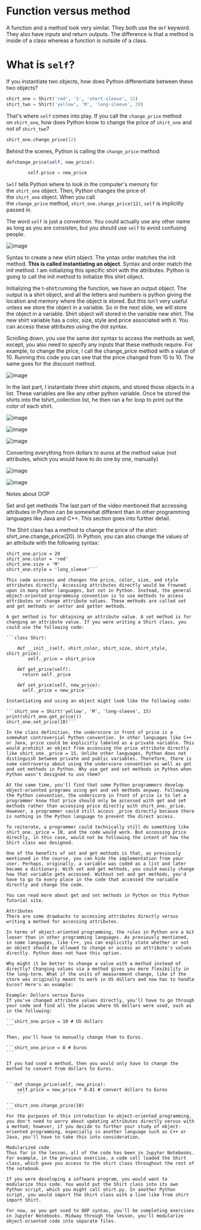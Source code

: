 
# Function versus method #

A function and a method look very similar. They both use the `def` keyword. They also have inputs and return outputs. The difference is that a method is inside of a class whereas a function is outside of a class.

# **What is `self`?**

If you instantiate two objects, how does Python differentiate between these two objects?

```python
shirt_one = Shirt('red', 'S', 'short-sleeve', 15)
shirt_two = Shirt('yellow', 'M', 'long-sleeve', 20)

```

That's where `self` comes into play. If you call the `change_price` method on `shirt_one`, how does Python know to change the price of `shirt_one` and not of `shirt_two`?

```python
shirt_one.change_price(12)

```

Behind the scenes, Python is calling the `change_price` method:

```python
defchange_price(self, new_price):

        self.price = new_price

```

`Self` tells Python where to look in the computer's memory for the `shirt_one` object. Then, Python changes the price of the `shirt_one` object. When you call the `change_price` method, `shirt_one.change_price(12)`, `self` is implicitly passed in.

The word `self` is just a convention. You could actually use any other name as long as you are consisten, but you should use `self` to avoid confusing people.

![image](https://user-images.githubusercontent.com/7238176/126899651-e3992616-d376-4f65-b99b-ae567615d5de.png)

Syntax to create a new shirt object. The yntax order matches the init method. **This is called instantiating an object**.
Syntax and order match the init method. I am initializing this specific shirt with the attributes. Python is going to call the init method to initialize this shirt object.

Initializing the t-shirt:running the function, we have an output object. The output is a shirt object, and all the letters and numbers is python giving the location and memory where the object is stored. But this isn't very useful unless we store the object in a variable. So in the next slide, we will store the object in a variable. Shirt object will stored in the variable new shirt. The new shirt variable has a color, size, style and price associated with it. You can access these attributes using the dot syntax. 

Scrolling down, you use the same dot syntax to access the methods as well, except, you also need to specify any inputs that these methods require. For example, to change the price, I call the change_price method with a value of 10. Running this code you can see that the price changed from 15 to 10. The same goes for the discount method.  

![image](https://user-images.githubusercontent.com/7238176/126899809-3a420f50-87be-4079-95c6-12f6097c4a5d.png)

In the last part, I instantiate three shirt objects, and stored those objects in a list. These variables are like any other python variable.  Once he stored the shirts into the tshirt_collection list, he then ran a for loop to print out the color of each shirt. 

![image](https://user-images.githubusercontent.com/7238176/126899834-738894a8-c6cc-4bde-969a-a629db84a168.png)

![image](https://user-images.githubusercontent.com/7238176/126900579-435e1bc6-b7cf-445c-833a-e561fe465c40.png)

![image](https://user-images.githubusercontent.com/7238176/126900650-8aae74ef-df58-4767-b7db-c2e5d0afb2d6.png)

Converting everything from dollars to euros at the method value (not attributes, which you would have to do one by one, manually)

![image](https://user-images.githubusercontent.com/7238176/126900788-ae5fbc3b-e356-4f26-90e4-35ce6e467499.png)

![image](https://user-images.githubusercontent.com/7238176/126900812-6cbe1389-d186-4cd2-bcab-cbd754e9314e.png)

Notes about OOP

Set and get methods
The last part of the video mentioned that accessing attributes in Python can be somewhat different than in other programming languages like Java and C++. This section goes into further detail.

The Shirt class has a method to change the price of the shirt: shirt_one.change_price(20). In Python, you can also change the values of an attribute with the following syntax:

````shirt_one.price = 10
shirt_one.price = 20
shirt_one.color = 'red'
shirt_one.size = 'M'
shirt_one.style = 'long_sleeve'```

This code accesses and changes the price, color, size, and style attributes directly. Accessing attributes directly would be frowned upon in many other languages, but not in Python. Instead, the general object-oriented programming convention is to use methods to access attributes or change attribute values. These methods are called set and get methods or setter and getter methods.

A get method is for obtaining an attribute value. A set method is for changing an attribute value. If you were writing a Shirt class, you could use the following code:

```class Shirt:

    def __init__(self, shirt_color, shirt_size, shirt_style, shirt_price):
        self._price = shirt_price

    def get_price(self):
      return self._price

    def set_price(self, new_price):
      self._price = new_price```
      
Instantiating and using an object might look like the following code:

```shirt_one = Shirt('yellow', 'M', 'long-sleeve', 15)
print(shirt_one.get_price())
shirt_one.set_price(10)```

In the class definition, the underscore in front of price is a somewhat controversial Python convention. In other languages like C++ or Java, price could be explicitly labeled as a private variable. This would prohibit an object from accessing the price attribute directly like shirt_one._price = 15. Unlike other languages, Python does not distinguish between private and public variables. Therefore, there is some controversy about using the underscore convention as well as get and set methods in Python. Why use get and set methods in Python when Python wasn't designed to use them?

At the same time, you'll find that some Python programmers develop object-oriented programs using get and set methods anyway. Following the Python convention, the underscore in front of price is to let a programmer know that price should only be accessed with get and set methods rather than accessing price directly with shirt_one._price. However, a programmer could still access _price directly because there is nothing in the Python language to prevent the direct access.

To reiterate, a programmer could technically still do something like shirt_one._price = 10, and the code would work. But accessing price directly, in this case, would not be following the intent of how the Shirt class was designed.

One of the benefits of set and get methods is that, as previously mentioned in the course, you can hide the implementation from your user. Perhaps, originally, a variable was coded as a list and later became a dictionary. With set and get methods, you could easily change how that variable gets accessed. Without set and get methods, you'd have to go to every place in the code that accessed the variable directly and change the code.

You can read more about get and set methods in Python on this Python Tutorial site.

Attributes
There are some drawbacks to accessing attributes directly versus writing a method for accessing attributes.

In terms of object-oriented programming, the rules in Python are a bit looser than in other programming languages. As previously mentioned, in some languages, like C++, you can explicitly state whether or not an object should be allowed to change or access an attribute's values directly. Python does not have this option.

Why might it be better to change a value with a method instead of directly? Changing values via a method gives you more flexibility in the long-term. What if the units of measurement change, like if the store was originally meant to work in US dollars and now has to handle Euros? Here's an example:

Example: Dollars versus Euros
If you've changed attribute values directly, you'll have to go through your code and find all the places where US dollars were used, such as in the following:

```shirt_one.price = 10 # US dollars
```

Then, you'll have to manually change them to Euros.

```shirt_one.price = 8 # Euros
```

If you had used a method, then you would only have to change the method to convert from dollars to Euros.


```def change_price(self, new_price):
    self.price = new_price * 0.81 # convert dollars to Euros
    ```

```shirt_one.change_price(10)
```
For the purposes of this introduction to object-oriented programming, you don't need to worry about updating attributes directly versus with a method; however, if you decide to further your study of object-oriented programming, especially in another language such as C++ or Java, you'll have to take this into consideration.

Modularized code
Thus far in the lesson, all of the code has been in Jupyter Notebooks. For example, in the previous exercise, a code cell loaded the Shirt class, which gave you access to the shirt class throughout the rest of the notebook.

If you were developing a software program, you would want to modularize this code. You would put the Shirt class into its own Python script, which you might call shirt.py. In another Python script, you would import the Shirt class with a line like from shirt import Shirt.

For now, as you get used to OOP syntax, you'll be completing exercises in Jupyter Notebooks. Midway through the lesson, you'll modularize object-oriented code into separate files.







